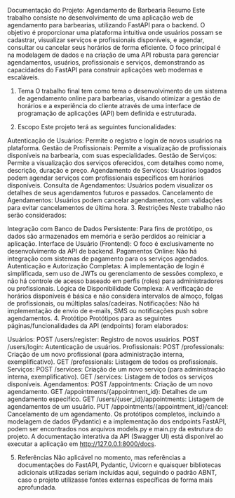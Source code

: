 Documentação do Projeto: Agendamento de Barbearia
Resumo
Este trabalho consiste no desenvolvimento de uma aplicação web de agendamento para barbearias, utilizando FastAPI para o backend. O objetivo é proporcionar uma plataforma intuitiva onde usuários possam se cadastrar, visualizar serviços e profissionais disponíveis, e agendar, consultar ou cancelar seus horários de forma eficiente. O foco principal é na modelagem de dados e na criação de uma API robusta para gerenciar agendamentos, usuários, profissionais e serviços, demonstrando as capacidades do FastAPI para construir aplicações web modernas e escaláveis.

1. Tema
O trabalho final tem como tema o desenvolvimento de um sistema de agendamento online para barbearias, visando otimizar a gestão de horários e a experiência do cliente através de uma interface de programação de aplicações (API) bem definida e estruturada.

2. Escopo
Este projeto terá as seguintes funcionalidades:

Autenticação de Usuários: Permite o registro e login de novos usuários na plataforma.
Gestão de Profissionais: Permite a visualização de profissionais disponíveis na barbearia, com suas especialidades.
Gestão de Serviços: Permite a visualização dos serviços oferecidos, com detalhes como nome, descrição, duração e preço.
Agendamento de Serviços: Usuários logados podem agendar serviços com profissionais específicos em horários disponíveis.
Consulta de Agendamentos: Usuários podem visualizar os detalhes de seus agendamentos futuros e passados.
Cancelamento de Agendamentos: Usuários podem cancelar agendamentos, com validações para evitar cancelamentos de última hora.
3. Restrições
Neste trabalho não serão considerados:

Integração com Banco de Dados Persistente: Para fins de protótipo, os dados são armazenados em memória e serão perdidos ao reiniciar a aplicação.
Interface de Usuário (Frontend): O foco é exclusivamente no desenvolvimento da API de backend.
Pagamentos Online: Não há integração com sistemas de pagamento para os serviços agendados.
Autenticação e Autorização Completas: A implementação de login é simplificada, sem uso de JWTs ou gerenciamento de sessões complexo, e não há controle de acesso baseado em perfis (roles) para administradores ou profissionais.
Lógica de Disponibilidade Complexa: A verificação de horários disponíveis é básica e não considera intervalos de almoço, folgas de profissionais, ou múltiplas salas/cadeiras.
Notificações: Não há implementação de envio de e-mails, SMS ou notificações push sobre agendamentos.
4. Protótipo
Protótipos para as seguintes páginas/funcionalidades da API (endpoints) foram elaborados:

Usuários:
POST /users/register: Registro de novos usuários.
POST /users/login: Autenticação de usuários.
Profissionais:
POST /professionals: Criação de um novo profissional (para administração interna, exemplificativo).
GET /professionals: Listagem de todos os profissionais.
Serviços:
POST /services: Criação de um novo serviço (para administração interna, exemplificativo).
GET /services: Listagem de todos os serviços disponíveis.
Agendamentos:
POST /appointments: Criação de um novo agendamento.
GET /appointments/{appointment_id}: Detalhes de um agendamento específico.
GET /users/{user_id}/appointments: Listagem de agendamentos de um usuário.
PUT /appointments/{appointment_id}/cancel: Cancelamento de um agendamento.
Os protótipos completos, incluindo a modelagem de dados (Pydantic) e a implementação dos endpoints FastAPI, podem ser encontrados nos arquivos models.py e main.py da estrutura do projeto. A documentação interativa da API (Swagger UI) está disponível ao executar a aplicação em http://127.0.0.1:8000/docs.

5. Referências
Não aplicável no momento, mas referências a documentações do FastAPI, Pydantic, Uvicorn e quaisquer bibliotecas adicionais utilizadas seriam incluídas aqui, seguindo o padrão ABNT, caso o projeto utilizasse fontes externas específicas de forma mais aprofundada.
